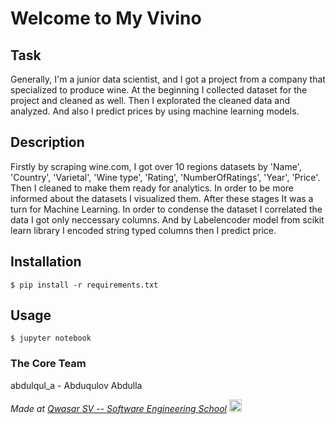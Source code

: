 # Welcome to My Vivino


## Task

Generally, I'm a junior data scientist, and I got a project from a company that specialized to produce wine. At the beginning I collected dataset for the project and cleaned as well. Then I explorated the cleaned data and analyzed. And also I predict prices by using machine learning models.


## Description

Firstly by scraping wine.com, I got over 10 regions datasets by 'Name', 'Country', 'Varietal', 'Wine type', 'Rating', 'NumberOfRatings', 'Year', 'Price'. Then I cleaned to make them ready for analytics. In order to be more informed about the datasets I visualized them. After these stages It was a turn for Machine Learning. In order to condense the dataset I correlated the data I got only neccessary columns. And 
by Labelencoder model from scikit learn library I encoded string typed columns then I predict price.


## Installation
```
$ pip install -r requirements.txt
```

## Usage

```
$ jupyter notebook
```


### The Core Team
abdulqul_a - Abduqulov Abdulla

<span><i>Made at <a href='https://qwasar.io'>Qwasar SV -- Software Engineering School</a></i></span> <span><img src='https://storage.googleapis.com/qwasar-public/qwasar-logo_50x50.png' width='20px' ></span>
